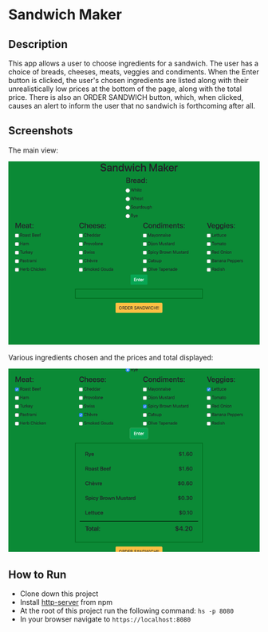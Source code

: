 # Sandwich Maker

## Description
This app allows a user to choose ingredients for a sandwich.  The user has a choice of breads, cheeses, meats, veggies and condiments.  When the Enter button is clicked, the user's chosen ingredients are listed along with their unrealistically low prices at the bottom of the page, along with the total price.  There is also an ORDER SANDWICH button, which, when clicked, causes an alert to inform the user that no sandwich is forthcoming after all.

## Screenshots
The main view:

![Main View](https://raw.githubusercontent.com/jthielman/sandwich-maker/master/screenshots/main_view.png)

Various ingredients chosen and the prices and total displayed:

![Ingredients chosen and priced out](https://raw.githubusercontent.com/jthielman/sandwich-maker/master/screenshots/sandwich.png)


## How to Run
- Clone down this project
- Install [http-server](https://www.npmjs.com/package/http-server) from npm
- At the root of this project run the following command: `hs -p 8080`
- In your browser navigate to `https://localhost:8080`